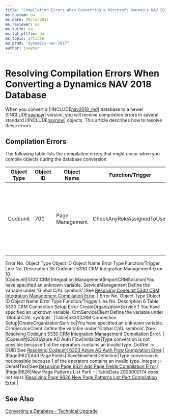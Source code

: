 ```yaml
---
title: "Compilation Errors When Converting a Microsoft Dynamics NAV 2018 Database"
ms.custom: na
ms.date: 20/11/2017
ms.reviewer: na
ms.suite: na
ms.tgt_pltfrm: na
ms.topic: article
ms.prod: "dynamics-nav-2017"
author: jswymer
---
```

# Resolving Compilation Errors When Converting a Dynamics NAV 2018 Database
When you convert a [!INCLUDE[nav2018_md](includes/nav2018_md.md)] database to a newer [!INCLUDE[navnow](includes/navnow_md.md)] version, you will receive compilation errors in several standard [!INCLUDE[navnow](includes/navnow_md.md)] objects. This article describes how to resolve these errors.

## Compilation Errors
The following table lists the compilation errors that might occur when you compile objects during the database conversion.

|  Object Type  |  Object ID  |  Object Name  |  Function/Trigger  |  Error Message  |  Solution  |
|---------------|-------------|---------------|--------------------|------------|------------|
|Codeunit|700|Page Management|CheckAnyRoleAssignedToUser|Type conversion is not possible because 1 of the operators contains an invalid type. Text = Integer.|See [Resolving Codeunit 700 Page Management Compilation Error](Resolve-Codunit-700-Error-Converting-Database.md). |

Error No.	Object Type	Object ID	Object Name	Error Type	Function/Trigger	Line No.	Description
35	Codeunit	5330	CRM Integration Management	Error		10	
|Codeunit|5330|CRM Integration Management|ImportCRMSolution|You have specified an unknown variable. ServiceManagement Define the variable under 'Global C/AL symbols'.|See [Resolving Codeunit 5330 CRM Integration Management Compilation Error](Resolve-Codunit-5330-Error-Converting-Database.md). |
Error No.	Object Type	Object ID	Object Name	Error Type	Function/Trigger	Line No.	Description
6	Table	5330	CRM Connection Setup	Error	CreateOrganizationService	1	You have specified an unknown variable. CrmServiceClient Define the variable under 'Global C/AL symbols'.
|Table|5330|CRM Connection Setup|CreateOrganizationService|You have specified an unknown variable. CrmServiceClient Define the variable under 'Global C/AL symbols'.|See [Resolving Codeunit 5330 CRM Integration Management Compilation Error](Resolve-Codunit-5330-Error-Converting-Database.md). |
|Codeunit|6303|Azure AD Auth Flow|Initialize|Type conversion is not possible because 1 of the operators contains an invalid type. DotNet := GUID|See [Resolving Codeunit 6303 Azure AD Auth Flow Compilation Error](Resolve-Codunit-6303-Error-Converting-Database.md).|
|Page|9621|Add Page Fields| SaveNewFieldDefinition|Type conversion is not possible because 1 of the operators contains an invalid type. Integer := OemMText|See [Resolving Page 9621 Add Page Fields Compilation Error](Resolve-Page-9621-Error-Converting-Database.md).|
|Page|9626|New Page Patterns List Part| - |TableData 2000000174 does not exist.|[Resolving Page 9626 New Page Patterns List Part Compilation Error](Resolve-Page-9626-Error-Converting-Database.md).|


<!--
## <a name="CU700"></a> Codeunit 700 Page Management Error

On the  `LOCAL VerifyPageID` function, change the `PageMetadata.APIVersion` variable to `PageMetadata.SourceTable`. 

**Before:**

```
EXIT(PageMetadata.GET(PageID) AND (PageMetadata.APIVersion = TableID));
```

**After:**

```
EXIT(PageMetadata.GET(PageID) AND (PageMetadata.SourceTable = TableID));
```

## <a name="CU5330"></a> Codeunit 5330 CRM Integration Management Error

On the `LOCAL CheckRoleAssignedToUser` function, change the version number of the .NET type that is used on the `OrganizationServiceProxy` parameter, `QueryExpression` and `EntityCollection` variables from `7.0.0.0` to `8.0.0.0`. For example:

**OrganizationServiceProxy parameter - before**
```
Microsoft.Xrm.Sdk.Client.OrganizationServiceProxy.'Microsoft.Xrm.Sdk, Version=7.0.0.0, Culture=neutral, PublicKeyToken=31bf3856ad364e35'
```

**OrganizationServiceProxy parameter - after**
```
Microsoft.Xrm.Sdk.Client.OrganizationServiceProxy.'Microsoft.Xrm.Sdk, Version=8.0.0.0, Culture=neutral, PublicKeyToken=31bf3856ad364e35'
```

<!--
**QueryExpression variable - before**
```
Microsoft.Xrm.Sdk.Query.QueryExpression.'Microsoft.Xrm.Sdk, Version=7.0.0.0, Culture=neutral, PublicKeyToken=31bf3856ad364e35'
```

**QueryExpression variable - after**
```
Microsoft.Xrm.Sdk.Query.QueryExpression.'Microsoft.Xrm.Sdk, Version=8.0.0.0, Culture=neutral, PublicKeyToken=31bf3856ad364e35'
```


**EntityCollection variable - Before:**

```
Microsoft.Xrm.Sdk.EntityCollection.'Microsoft.Xrm.Sdk, Version=7.0.0.0, Culture=neutral, PublicKeyToken=31bf3856ad364e35'
```

**EntityCollection variable - After**
```
Microsoft.Xrm.Sdk.EntityCollection.'Microsoft.Xrm.Sdk, Version=8.0.0.0, Culture=neutral, PublicKeyToken=31bf3856ad364e35'
```

## <a name="CU6303"></a>Codeunit 6303 Azure AD Auth Flow Error
On the `Initialize`and  `OnInitialize` functions, remove the `SecurityId` parameter and all references so that the function signatures and code are as follows:

**Initialize function code - before**

```
Initialize(SecurityId : GUID;RedirectUri : Text)
  IF CanHandle THEN
    AuthFlow := AuthFlow.ALAzureAdCodeGrantFlow(SecurityId,Uri.Uri(RedirectUri))
  ELSE
    OnInitialize(SecurityId,RedirectUri,AuthFlow);
```

**Initialize function code - after**
```
Initialize(RedirectUri : Text)
  IF CanHandle THEN
    AuthFlow := AuthFlow.ALAzureAdCodeGrantFlow(Uri.Uri(RedirectUri))
  ELSE
    OnInitialize(RedirectUri,AuthFlow);
```


**OnInitialize function signature - before**
```
LOCAL [IntegrationEvent] OnInitialize(SecurityId : GUID;RedirectUri : Text;VAR AzureADAuthFlow : DotNet "Microsoft.Dynamics.Nav.Runtime.ALAzureAdCodeGrantFlow")
```

**OnInitialize function signature- after**
```
LOCAL [External] [IntegrationEvent] OnInitialize(RedirectUri : Text;VAR AzureADAuthFlow : DotNet "Microsoft.Dynamics.Nav.Runtime.ALAzureAdCodeGrantFlow")
```



## <a name="P9621"></a> Page 9621 Add Page Fields Error

1.  Update page 9621 with code from page 9621 in NAV 2018 database
2.  Update page 9622 with code from page 9622 in NAV 2018 database
3.  Add pages 9627, 9628, 9629, 9630

```
OBJECT Page 9621 Add Page Fields
{
  OBJECT-PROPERTIES
  {
    Date=;
    Time=;
    Version List=;
  }
  PROPERTIES
  {
    Editable=Yes;
    CaptionML=ENU=New Field;
    DeleteAllowed=No;
    LinksAllowed=No;
    SourceTable=Table2000000171;
    PageType=NavigatePage;
    SourceTableTemporary=Yes;
    OnOpenPage=VAR
                 DesignerPageId@1000 : Codeunit 9621;
               BEGIN
               END;

    ActionList=ACTIONS
    {
      { 20      ;    ;ActionContainer;
                      Name=ActionItems;
                      CaptionML=ENU=ActionItems;
                      ActionContainerType=ActionItems }
      { 21      ;1   ;Action    ;
                      Name=Next;
                      CaptionML=ENU=Next;
                      ApplicationArea=#Basic,#Suite;
                      Visible=IsNextVisible;
                      InFooterBar=Yes;
                      Image=NextRecord }
      { 22      ;1   ;Action    ;
                      Name=Previous;
                      CaptionML=ENU=Previous;
                      ApplicationArea=#Basic,#Suite;
                      Visible=IsBackVisible;
                      InFooterBar=Yes;
                      Image=PreviousRecord }
      { 23      ;1   ;Action    ;
                      Name=Create;
                      CaptionML=ENU=Create;
                      ApplicationArea=#Basic,#Suite;
                      Visible=IsCreateBtnVisible;
                      InFooterBar=Yes;
                      Image=NextRecord;
                      OnAction=VAR
                                 FieldTypeOptions@1000 : 'Number,Text,Boolean,DateTime,RelatedData,Option';
                               BEGIN
                               END;
                                }
      { 24      ;1   ;Action    ;
                      Name=Finish;
                      CaptionML=ENU=Finish;
                      ApplicationArea=#Basic,#Suite;
                      Visible=IsFinishBtnVisible;
                      InFooterBar=Yes;
                      Image=Approve }
    }
  }
  CONTROLS
  {
    { 1   ;    ;Container ;
                Name=PageControl;
                CaptionML=ENU=Page Control;
                ContainerType=ContentArea }

    { 2   ;1   ;Group     ;
                CaptionML=ENU=Select Type;
                GroupType=Group }

    { 3   ;2   ;Field     ;
                Name=NewFieldDescription;
                CaptionML=ENU=By adding a new field to the table you can store and display additional information about a data entry.;
                ApplicationArea=#Basic,#Suite }

    { 4   ;2   ;Part      ;
                Name=FieldTypes;
                CaptionML=ENU=Choose type of field;
                ApplicationArea=#Basic,#Suite;
                Description=Choose type of field';
                PagePartID=Page9622;
                Editable=FALSE;
                PartType=Page }

    { 7   ;1   ;Group     ;
                CaptionML=ENU=Step details;
                GroupType=Group }

    { 8   ;2   ;Group     ;
                CaptionML=ENU=Step 1 of 2;
                GroupType=Group }

    { 9   ;3   ;Group     ;
                Name=Step1Header;
                CaptionML=ENU=FIELD DEFINITION;
                GroupType=Group;
                InstructionalTextML=ENU=Fill in information about the new field. You can change the field information later if you need to. }

    { 10  ;4   ;Field     ;
                Name=NewFieldName;
                CaptionML=ENU=Name;
                ApplicationArea=#Basic,#Suite;
                SourceExpr=NewFieldName;
                ShowMandatory=True }

    { 11  ;4   ;Field     ;
                Name=NewFieldCaption;
                CaptionML=ENU=Caption;
                ApplicationArea=#Basic,#Suite;
                SourceExpr=NewFieldCaption }

    { 12  ;4   ;Field     ;
                Name=NewDescription;
                CaptionML=ENU=Description;
                ApplicationArea=#Basic,#Suite;
                SourceExpr=NewFieldDescr;
                MultiLine=Yes }

    { 47  ;4   ;Group     ;
                GroupType=Group }

    { 44  ;5   ;Field     ;
                Name=RelatedFieldType;
                CaptionML=ENU=Linked value Type;
                ApplicationArea=#Basic,#Suite;
                SourceExpr=RelatedFieldType }

    { 13  ;1   ;Group     ;
                CaptionML=ENU=Step 2;
                GroupType=Group }

    { 30  ;2   ;Group     ;
                CaptionML=ENU=Step 2 of 2;
                GroupType=Group;
                InstructionalTextML=ENU=Choose how the system initializes and validates the text that is typed or pasted into the field. }

    { 14  ;3   ;Group     ;
                GroupType=Group }

    { 19  ;4   ;Group     ;
                GroupType=Group }

    { 5   ;5   ;Field     ;
                Name=NumberFieldType;
                CaptionML=ENU=Field data type;
                ApplicationArea=#Basic,#Suite;
                SourceExpr=NumberFieldTypes }

    { 36  ;5   ;Group     ;
                GroupType=Group }

    { 37  ;6   ;Field     ;
                Name=Field_NoOfDecimalPlaces;
                CaptionML=ENU=Number of decimal places;
                ApplicationArea=#Basic,#Suite;
                NotBlank=Yes;
                BlankZero=Yes;
                SourceExpr=Field_NoOfDecimalPlaces }

    { 28  ;5   ;Field     ;
                Name=Editable;
                CaptionML=ENU=Editable;
                ApplicationArea=#Basic,#Suite;
                SourceExpr=IsFieldEditable }

    { 29  ;5   ;Field     ;
                Name=IsBlankZero;
                CaptionML=ENU=If zero show blank;
                ApplicationArea=#Basic,#Suite;
                SourceExpr=IsBlankZero }

    { 25  ;4   ;Group     ;
                GroupType=Group }

    { 6   ;5   ;Field     ;
                Name=TextFieldType;
                CaptionML=ENU=Field data type;
                ApplicationArea=#Basic,#Suite;
                SourceExpr=TextFieldType }

    { 33  ;5   ;Field     ;
                Name=DataLength;
                CaptionML=ENU=Text Length;
                ApplicationArea=#Basic,#Suite;
                BlankNumbers=BlankZero;
                SourceExpr=TextFieldTypeDataLength }

    { 53  ;5   ;Group     ;
                GroupType=Group }

    { 34  ;5   ;Field     ;
                Name=Editable_text;
                CaptionML=ENU=Editable;
                ApplicationArea=#Basic,#Suite;
                SourceExpr=IsFieldEditable }

    { 26  ;4   ;Group     ;
                GroupType=Group }

    { 27  ;5   ;Field     ;
                Name=DateTimeFieldType;
                CaptionML=ENU=Field data type;
                ApplicationArea=#Basic,#Suite;
                SourceExpr=DateTimeFieldType }

    { 32  ;5   ;Field     ;
                Name=typeDesc;
                ApplicationArea=#Basic,#Suite;
                SourceExpr=FieldTypeMessage;
                Editable=False;
                MultiLine=Yes;
                ShowCaption=No }

    { 15  ;4   ;Group     ;
                Editable=True;
                GroupType=Group }

    { 16  ;5   ;Field     ;
                Name=OptionsValue;
                CaptionML=ENU=Options Value;
                ApplicationArea=#Basic,#Suite;
                SourceExpr=NewOptionsFieldValues }

    { 17  ;5   ;Field     ;
                Name=InitialValue;
                CaptionML=ENU=Initial Value;
                ApplicationArea=#Basic,#Suite;
                SourceExpr=NewFieldInitialValue }

    { 39  ;3   ;Group     ;
                GroupType=Group }

    { 42  ;4   ;Group     ;
                CaptionML=ENU=Please select the related table and then the corresponding field.;
                GroupType=Group }

    { 41  ;5   ;Field     ;
                Name=TableSearch;
                CaptionML=ENU=Table;
                ApplicationArea=#Basic,#Suite;
                SourceExpr=RelatedTableName;
                OnValidate=VAR
                             AvailableTables@1000 : Record 2000000136;
                             IsNumber@1001 : Integer;
                           BEGIN
                           END;

                OnLookup=VAR
                           AvailableTables@1001 : Record 2000000136;
                         BEGIN
                         END;
                          }

    { 43  ;5   ;Field     ;
                Name=FieldName;
                CaptionML=ENU=Field;
                ApplicationArea=#Basic,#Suite;
                SourceExpr=RelatedTableFieldName;
                Editable=RelatedTableName <> '';
                OnValidate=VAR
                             FieldTable@1000 : Record 2000000041;
                           BEGIN
                           END;

                OnLookup=VAR
                           FieldTable@1000 : Record 2000000041;
                         BEGIN
                         END;
                          }

    { 40  ;4   ;Group     ;
                GroupType=Group }

    { 45  ;5   ;Field     ;
                Name=Method;
                CaptionML=ENU=Method;
                ApplicationArea=#Basic,#Suite;
                SourceExpr=RelatedFieldMethod }

    { 38  ;5   ;Field     ;
                Name=ReverseSign;
                CaptionML=ENU=Reverse Sign;
                ApplicationArea=#Basic,#Suite;
                SourceExpr=RelatedFieldFormulaCalc_ReverseSign }

    { 58  ;4   ;Group     ;
                Name=FilterSection;
                CaptionML=ENU=RELATED TABLE FILTER CRITERIA;
                Enabled=(RelatedTableName <> '') AND (RelatedTableFieldName <> '');
                GroupType=Group }

    { 56  ;5   ;Field     ;
                Name=RelatedTableFilterField;
                CaptionML=ENU=Filtered field;
                ApplicationArea=#Basic,#Suite;
                SourceExpr=RelatedTableFilterFieldName;
                OnValidate=VAR
                             FieldTable@1000 : Record 2000000041;
                           BEGIN
                           END;

                OnLookup=VAR
                           FieldTable@1000 : Record 2000000041;
                         BEGIN
                         END;
                          }

    { 48  ;5   ;Group     ;
                GroupType=Group }

    { 54  ;6   ;Field     ;
                Name=Filter Type;
                CaptionML=ENU=Filter Type;
                ApplicationArea=#Basic,#Suite;
                SourceExpr=FilterType }

    { 59  ;5   ;Group     ;
                GroupType=Group }

    { 57  ;6   ;Field     ;
                Name=CurrentTableFilterField;
                CaptionML=ENU=Filter Value From field;
                ApplicationArea=#Basic,#Suite;
                SourceExpr=CurrentTableFilterFieldName;
                OnValidate=VAR
                             PageTableField@1000 : Record 2000000171;
                           BEGIN
                           END;

                OnLookup=VAR
                           PageTableField@1000 : Record 2000000171;
                         BEGIN
                         END;
                          }

    { 60  ;5   ;Group     ;
                GroupType=Group }

    { 61  ;6   ;Field     ;
                Name=Value;
                CaptionML=ENU=Value;
                ApplicationArea=#Basic,#Suite;
                SourceExpr=FilterValue }

    { 52  ;1   ;Group     ;
                CaptionML=ENU=Step details;
                GroupType=Group }

    { 51  ;2   ;Group     ;
                Name=Step1Header_Boolean;
                CaptionML=ENU=FIELD DEFINITION;
                GroupType=Group;
                InstructionalTextML=ENU=Fill in information about the new field. You can change the field information later if you need to. }

    { 50  ;3   ;Field     ;
                Name=NewFieldName_Boolean;
                CaptionML=ENU=Name;
                ApplicationArea=#Basic,#Suite;
                SourceExpr=NewFieldName;
                ShowMandatory=True }

    { 49  ;3   ;Field     ;
                Name=NewFieldCaption_Boolean;
                CaptionML=ENU=Caption;
                ApplicationArea=#Basic,#Suite;
                SourceExpr=NewFieldCaption }

    { 46  ;3   ;Field     ;
                Name=NewDescription_Boolean;
                CaptionML=ENU=Description;
                ApplicationArea=#Basic,#Suite;
                SourceExpr=NewFieldDescr;
                MultiLine=Yes }

  }
  CODE
  {
    VAR
      NavDesignerProperty@1017 : DotNet "'Microsoft.Dynamics.Nav.Ncl, Version=11.0.0.0, Culture=neutral, PublicKeyToken=31bf3856ad364e35'.Microsoft.Dynamics.Nav.Runtime.Designer.DesignerFieldProperty";
      NavDesignerFieldType@1050 : DotNet "'Microsoft.Dynamics.Nav.Ncl, Version=11.0.0.0, Culture=neutral, PublicKeyToken=31bf3856ad364e35'.Microsoft.Dynamics.Nav.Runtime.Designer.DesignerFieldType";
      NavDesigner@1000 : DotNet "'Microsoft.Dynamics.Nav.Ncl, Version=11.0.0.0, Culture=neutral, PublicKeyToken=31bf3856ad364e35'.Microsoft.Dynamics.Nav.Runtime.Designer.NavDesignerALFunctions";
      PropertyDictionary@1037 : DotNet "'mscorlib, Version=2.0.0.0, Culture=neutral, PublicKeyToken=b77a5c561934e089'.System.Collections.Generic.Dictionary`2";
      IsNextVisible@1001 : Boolean;
      IsBackVisible@1004 : Boolean;
      IsCreateBtnVisible@1005 : Boolean;
      IsFinishBtnVisible@1007 : Boolean;
      NewFieldName@1008 : Text;
      NewFieldDescr@1009 : Text;
      NewFieldCaption@1010 : Text;
      NewOptionsFieldValues@1011 : Text;
      NewFieldInitialValue@1012 : Text;
      PageId@1014 : Integer;
      NewFieldId@1015 : Integer;
      NewFieldType@1016 : Text;
      NumberFieldTypes@1019 : 'Integer,Decimal,BigInteger';
      TextFieldType@1021 : 'Text,Code';
      IsTextFieldTypeVisible@1022 : Boolean;
      IsNumberFieldTypeVisible@1023 : Boolean;
      DateTimeFieldType@1024 : 'Date,DateTime,Time';
      IsDateTimeFieldTypeVisible@1025 : Boolean;
      TextFieldTypeDataLength@1032 : Integer;
      Field_NoOfDecimalPlaces@1035 : Text;
      IsOptionDetailsVisible@1026 : Boolean;
      IsFieldEditable@1027 : Boolean;
      IsBlankZero@1028 : Boolean;
      RelatedTableFieldName@1038 : Text;
      RelatedTableName@1039 : Text;
      RelatedFieldMethod@1041 : 'Sum,Average,Count';
      FilterType@1052 : 'CONST,FILTER,FIELD';
      RelatedTableNumber@1053 : Integer;
      RelatedTableFilterFieldName@1056 : Text;
      CurrentTableFilterFieldName@1058 : Text;
      FilterValue@1059 : Text;
      RelatedFieldFormulaCalc_ReverseSign@1029 : Boolean;
      RelatedFieldType@1033 : 'Linked value,Computed value';
      FieldType@1002 : Text;
      MandateFieldNameErr@1003 : TextConst 'ENU=Field name is required.';
      RelatedFieldValidationErrorErr@1006 : TextConst 'ENU=Table and Field values are required.';
      FieldCreationErrorErr@1018 : TextConst 'ENU=Error occurred while creating the field. Please validate the input values are correct and field name is unique.';
      InvalidRelatedFieldNameErr@1020 : TextConst '@@@="%1 = Field name";ENU=%1 field not found.';
      InvalidTableNumberOrNameErr@1034 : TextConst '@@@="%1 = Table name";ENU=%1 table not found.';
      CurrentNavigationPage@1036 : 'FieldSelectionPage,FieldBasicDefinitionPage,FieldAdvancedDefinitionPage';
      DateFieldDescMsg@1046 : TextConst 'ENU=Stores date of an event';
      FieldTypeMessage@1047 : Text;
      TimeFieldDescMsg@1048 : TextConst 'ENU=Stores time of an event';
      DateTimeFieldDescMsg@1049 : TextConst 'ENU=Stores Date and Time of an event';
      FieldTypeEnumValue@1042 : Integer;
      PageIdNotFoundErr@1013 : TextConst 'ENU=Please navigate to a card details page and begin process for field creation.';

    LOCAL PROCEDURE SaveNewFieldDefinition@2();
    VAR
      FieldDetails@1001 : Record 2000000041;
    BEGIN
    END;

    LOCAL PROCEDURE InitializeVariables@4();
    BEGIN
    END;

    LOCAL PROCEDURE ClearAllDynamicFieldsVisibility@6();
    BEGIN
    END;

    LOCAL PROCEDURE LoadRequestedPage@7(Page@1000 : Option);
    BEGIN
    END;

    LOCAL PROCEDURE ConvertToBooleanText@5(Value@1000 : Boolean) : Text;
    VAR
      Result@1001 : Text;
    BEGIN
    END;

    BEGIN
    END.
  }
}
```

## <a name="P9626"></a> Page 9626 New Page Patterns List Error

Page **9626** has been deleted in [!INCLUDE[nav2017](includes/nav2017.md)]. To resolve this issue, you can delete the page or copy the following code to a text editor, save it as a .txt file type, and then use the [!INCLUDE[nav_dev_long_md](includes/nav_dev_long_md.md)] to import the file to replaces the existing code. Also, on page **9625 New Page**, you must delete the page part that displays page **9626**. 


```
OBJECT Page 9626 New Page Patterns List Part
{
  OBJECT-PROPERTIES
  {
    Date=;
    Time=;
    Version List=;
  }
  PROPERTIES
  {
    CaptionML=ENU=New Page Patterns List Part;
    InsertAllowed=No;
    DeleteAllowed=No;
    ModifyAllowed=No;
    DelayedInsert=No;
    PageType=ListPart;
  }
  CONTROLS
  {
    { 1   ;    ;Container ;
                Name=Containers;
                CaptionML=ENU=Container;
                ContainerType=ContentArea }

    { 2   ;1   ;Group     ;
                GroupType=Repeater }

    { 3   ;2   ;Field     ;
                ApplicationArea=#All;
                SourceExpr="Display Name" }

    { 4   ;2   ;Field     ;
                ApplicationArea=#All;
                SourceExpr=Description }

  }
  CODE
  {
    VAR
      "Display Name"@1000 : Text;
      Description@1001 : Text;

    BEGIN
    END.
  }
}
```
-->


## See Also  
[Converting a Database - Technical Upgrade](Converting-a-Database.md)  
